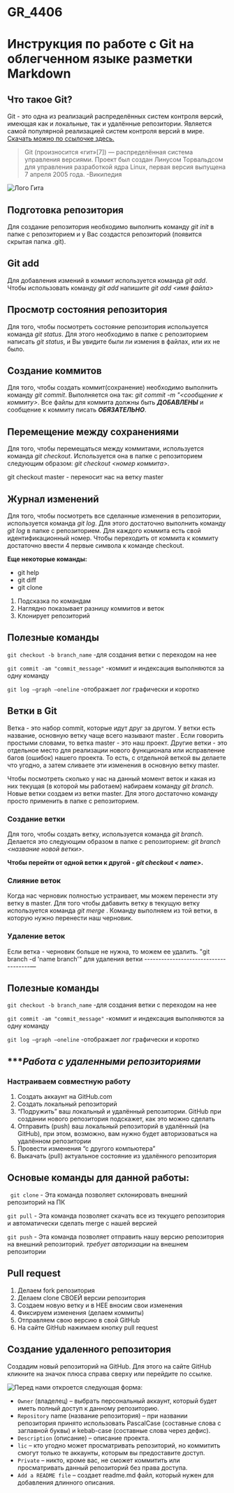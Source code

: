 # GR_4406


# Инструкция по работе с Git на облегченном языке разметки Markdown

## Что такое Git?
Git - это одна из реализаций распределённых систем контроля версий, имеющая как и локальные, так и удалённые репозитории. Является самой популярной реализацией систем контроля версий в мире. [Скачать можно по ссылочке здесь.](https://git-scm.com/)

>Git (произносится «гит»[7]) — распределённая система управления версиями. Проект был создан Линусом Торвальдсом для управления разработкой ядра Linux, первая версия выпущена 7 апреля 2005 года. -Википедия

![Лого Гита](https://git-scm.com/images/logo@2x.png)

## Подготовка репозитория
Для создание репозитория необходимо выполнить команду *git init* в папке с репозиторием и у Вас создаcтся репозиторий (появится скрытая папка .git).

## Git add
Для добавления измений в коммит используется команда *git add*. Чтобы использовать команду *git add* напишите *git add <имя файла>*

## Просмотр состояния репозитория
Для того, чтобы посмотреть состояние репозитория используется команда *git status*. Для этого необходимо в папке с репозиторием написать *git status*, и Вы увидите были ли измения в файлах, или их не было.

## Создание коммитов
Для того, чтобы создать коммит(сохранение) необходимо выполнить команду *git commit*. Выполняется она так: *git commit -m "<сообщение к коммиту>*. Все файлы для коммита должны быть ***ДОБАВЛЕНЫ*** и сообщение к коммиту писать ***ОБЯЗАТЕЛЬНО***.

## Перемещение между сохранениями
Для того, чтобы перемещаться между коммитами, используется команда *git checkout*. Используется она в папке с репозиторием следующим образом: *git checkout <номер коммита>*.

git checkout master - переносит нас на ветку master

## Журнал изменений
Для того, чтобы посмотреть все сделанные изменения в репозитории, используется команда *git log*. Для этого достаточно выполнить команду *git log* в папке с репозиторием. Для каждого коммита есть свой идентификационный номер. Чтобы переходить от коммита к коммиту достаточно ввести 4 первые символа к команде checkout.

**Еще некоторые команды:**

* git help
* git diff
* git clone

1. Подсказка по командам
2. Наглядно показывает разницу коммитов и веток
3. Клонирует репозиторий


## Полезные команды
`git checkout -b branch_name` -для создания ветки с переходом на нее

`git commit -am "commit_message"` -коммит и индексация выполняются за одну команду

`git log —graph —oneline` -отображает лог графически и коротко




## Ветки в Git
Ветка - это набор commit, которые идут друг за другом. У ветки есть название, основную ветку чаще всего называют master . Если говорить простыми словами, то ветка master - это наш проект.
Другие ветки - это отдельное место для реализации нового функционала или исправление багов (ошибок) нашего проекта. То есть, с отдельной веткой вы делаете что угодно, а затем сливаете эти изменения в основную ветку master.

Чтобы посмотреть сколько у нас на данный момент веток и какая из них текущая (в которой мы работаем) набираем команду *git branch*. Новые ветки создаем из ветки master. Для этого достаточно команду просто применить в папке с репозиторием.

### Создание ветки
Для того, чтобы создать ветку, используется команда *git branch*. Делается это следующим образом в папке с репозиторием: *git branch <название новой ветки>*.

**Чтобы перейти от одной ветки к другой - *git checkout < name>*.**

### Слияние веток
Когда нас черновик полностью устраивает, мы можем перенести эту ветку в master. Для того чтобы дабавить ветку в текущую ветку используется команда *git merge <name branch>*. Команду выполняем из той ветки, в которую нужно перенести наш черновик.

### Удаление веток
Если ветка - черновик больше не нужна, то можем ее удалить.
"git branch -d 'name branch'" для удаления ветки
-------------------------------------—

## Полезные команды
`git checkout -b branch_name` -для создания ветки с переходом на нее

`git commit -am "commit_message"` -коммит и индексация выполняются за одну команду

`git log —graph —oneline` -отображает лог графически и коротко


## ****Работа с удаленными репозиториями*

### Настраиваем совместную работу

1. Создать аккаунт на GitHub.com
2. Создать локальный репозиторий
3. “Подружить” ваш локальный и удалённый репозитории. GitHub при создании нового репозитория подскажет, как это можно сделать
4. Отправить (push) ваш локальный репозиторий в удалённый (на GitHub), при этом, возможно,
вам нужно будет авторизоваться на удалённом репозитории
5. Провести изменения “с другого компьютера”
6. Выкачать (pull) актуальное состояние из удалённого репозитория


## Основые команды для данной работы:

`` git clone`` - Эта команда позволяет склонировать внешний репозиторий на ПК

``git pull`` - Эта команда позволяет скачать все из текущего репозитория и автоматически сделать merge с нашей версией

``git push`` - Эта команда позволяет отправить нашу версию репозитория на внешний репозиторий. *требует авторизации* на внешнем репозитории


## __Pull request__

1. Делаем fork репозитория
2. Делаем clone СВОЕЙ версии репозитория
3. Создаем новую ветку и в НЕЕ вносим свои изменения
4. Фиксируем изменения (делаем коммиты)
5. Oтправляем свою версию в свой GitHub
6. На сайте GitHub нажимаем кнопку pull request


## Создание удаленного репозитория
Создадим новый репозиторий на GitHub. Для этого на сайте GitHub кликните на значок плюса справа сверху или перейдите по ссылке.

![Перед нами откроется следующая форма:](Create-repository.png) 


* ``Owner`` (владелец) – выбрать персональный аккаунт, который будет иметь полный доступ к данному репозиторию.
* ``Repository`` name (название репозитория) – при названии репозитория принято использовать PascalCase (составные слова с заглавной буквы) и kebab-case (составные слова через дефис).
* ``Description`` (описание) – описание проекта.
* ``lic`` – кто угодно может просматривать репозиторий, но коммитить смогут только те аккаунты, которым вы предоставите доступ.
* ``Private`` – никто, кроме вас, не сможет коммитить или просматривать данный репозиторий без права доступа.
* ``Add a README file`` – создает readme.md файл, который нужен для добавления длинного описания.

